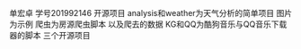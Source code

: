 单宏卓 学号201992146 开源项目
analysis和weather为天气分析的简单项目 图片为示例
爬虫为房源爬虫脚本 以及爬去的数据
KG和QQ为酷狗音乐与QQ音乐下载器的脚本
三个开源项目

<!---
d68558301/d68558301 is a ✨ special ✨ repository because its `README.md` (this file) appears on your GitHub profile.
You can click the Preview link to take a look at your changes.
--->
